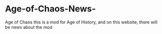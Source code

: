 # Age-of-Chaos-News-
Age of Chaos this is a mod for Age of History, and on this website, there will be news about the mod
